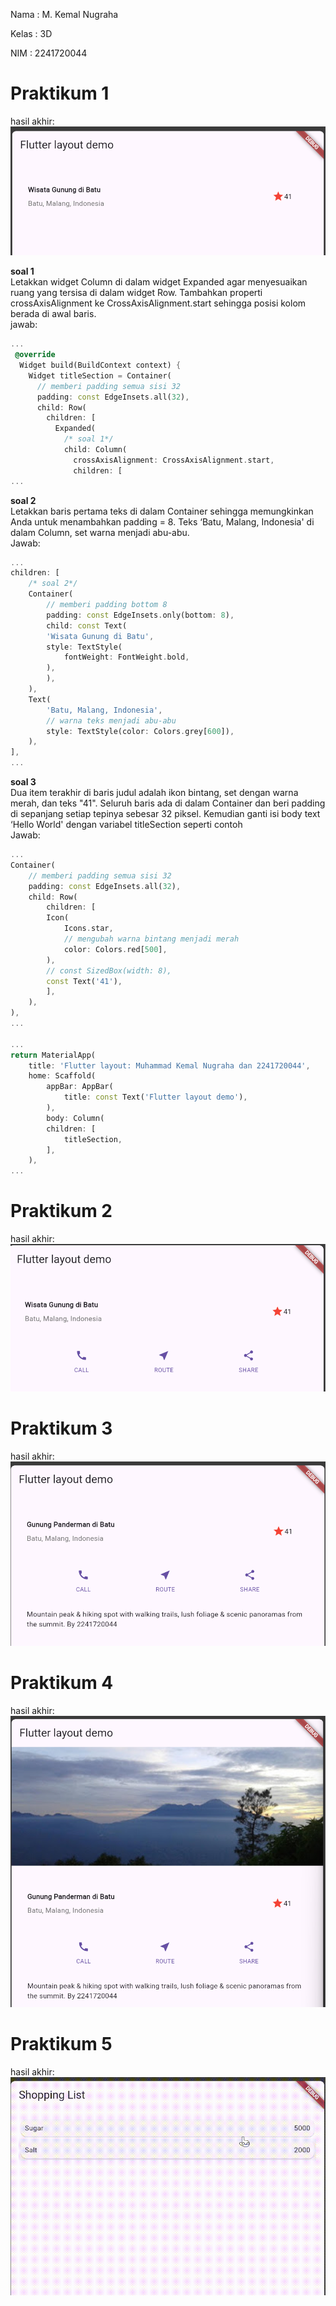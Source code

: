 Nama    : M. Kemal Nugraha

Kelas   : 3D

NIM     : 2241720044

# Praktikum 1
hasil akhir:
![](img/hasilp1.png)

**soal 1**\
Letakkan widget Column di dalam widget Expanded agar menyesuaikan ruang yang tersisa di dalam widget Row. Tambahkan properti crossAxisAlignment ke CrossAxisAlignment.start sehingga posisi kolom berada di awal baris.\
jawab:

```dart
...
 @override
  Widget build(BuildContext context) {
    Widget titleSection = Container(
      // memberi padding semua sisi 32
      padding: const EdgeInsets.all(32),
      child: Row(
        children: [
          Expanded(
            /* soal 1*/
            child: Column(
              crossAxisAlignment: CrossAxisAlignment.start,
              children: [
...
```

**soal 2**\
Letakkan baris pertama teks di dalam Container sehingga memungkinkan Anda untuk menambahkan padding = 8. Teks ‘Batu, Malang, Indonesia' di dalam Column, set warna menjadi abu-abu.\
Jawab:

```dart
...
children: [
    /* soal 2*/
    Container(
        // memberi padding bottom 8
        padding: const EdgeInsets.only(bottom: 8),
        child: const Text(
        'Wisata Gunung di Batu',
        style: TextStyle(
            fontWeight: FontWeight.bold,
        ),
        ),
    ),
    Text(
        'Batu, Malang, Indonesia',
        // warna teks menjadi abu-abu
        style: TextStyle(color: Colors.grey[600]),
    ),
],
...
```

**soal 3** \
Dua item terakhir di baris judul adalah ikon bintang, set dengan warna merah, dan teks "41". Seluruh baris ada di dalam Container dan beri padding di sepanjang setiap tepinya sebesar 32 piksel. Kemudian ganti isi body text ‘Hello World' dengan variabel titleSection seperti contoh\
Jawab:

```dart
...
Container(
    // memberi padding semua sisi 32
    padding: const EdgeInsets.all(32),
    child: Row(
        children: [
        Icon(
            Icons.star,
            // mengubah warna bintang menjadi merah
            color: Colors.red[500],
        ),
        // const SizedBox(width: 8),
        const Text('41'),
        ],
    ),
),
...

...
return MaterialApp(
    title: 'Flutter layout: Muhammad Kemal Nugraha dan 2241720044',
    home: Scaffold(
        appBar: AppBar(
            title: const Text('Flutter layout demo'),
        ),
        body: Column(
        children: [
            titleSection,
        ],
    ),
...
```

# Praktikum 2
hasil akhir:
![](img/hasilp2.png)

# Praktikum 3
hasil akhir:
![](img/hasilp3.png)

# Praktikum 4
hasil akhir:
![](img/hasilp4.png)

# Praktikum 5
hasil akhir:
![](img/hasilp5.gif)

